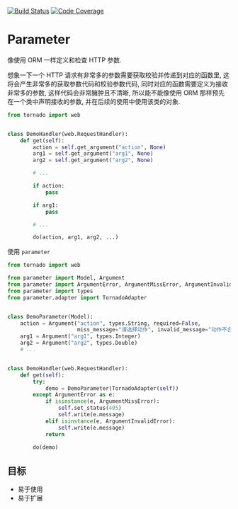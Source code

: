 [![Build Status](https://travis-ci.org/coldnight/modcov.svg?branch=master)](https://travis-ci.org/coldnight/parameter)
[![Code Coverage](https://codecov.io/github/coldnight/modcov/coverage.svg?branch=master)](https://codecov.io/gh/coldnight/parameter)

# Parameter

像使用 ORM 一样定义和检查 HTTP 参数.

想象一下一个 HTTP 请求有非常多的参数需要获取校验并传递到对应的函数里,
这将会产生非常多的获取参数代码和校验参数代码, 同时对应的函数需要定义为接收非常多的参数,
这样代码会非常臃肿且不清晰, 所以能不能像使用 ORM 那样预先在一个类中声明接收的参数,
并在后续的使用中使用该类的对象.


```python
from tornado import web


class DemoHandler(web.RequestHandler):
    def get(self):
        action = self.get_argument("action", None)
        arg1 = self.get_argument("arg1", None)
        arg2 = self.get_argument("arg2", None)

        # ...

        if action:
            pass

        if arg1:
            pass

        # ...

        do(action, arg1, arg2, ...)

```

使用 `parameter`

```python
from tornado import web

from parameter import Model, Argument
from parameter import ArgumentError, ArgumentMissError, ArgumentInvalidError
from parameter import types
from parameter.adapter import TornadoAdapter


class DemoParameter(Model):
    action = Argument("action", types.String, required=False,
                      miss_message="请选择动作", invalid_message="动作不合法")
    arg1 = Argument("arg1", types.Integer)
    arg2 = Argument("arg2", types.Double)
    # ...


class DemoHandler(web.RequestHandler):
    def get(self):
        try:
            demo = DemoParameter(TornadoAdapter(self))
        except ArgumentError as e:
            if isinstance(e, ArgumentMissError):
                self.set_status(405)
                self.write(e.message)
            elif isinstance(e, ArgumentInvalidError):
                self.write(e.message)
            return

        do(demo)
```


## 目标

- 易于使用
- 易于扩展
